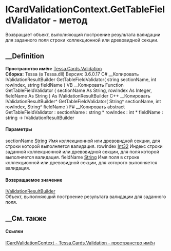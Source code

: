 # ICardValidationContext.GetTableFieldValidator - метод
Возвращает объект, выполняющий построение результата валидации для заданного
поля строки коллекционной или древовидной секции.
## __Definition
 **Пространство имён:** [Tessa.Cards.Validation](N_Tessa_Cards_Validation.htm)  
 **Сборка:** Tessa (в Tessa.dll) Версия: 3.6.0.17
C# __Копировать
     IValidationResultBuilder GetTableFieldValidator(
    	string sectionName,
    	int rowIndex,
    	string fieldName
    )
VB __Копировать
     Function GetTableFieldValidator ( 
    	sectionName As String,
    	rowIndex As Integer,
    	fieldName As String
    ) As IValidationResultBuilder
C++ __Копировать
    IValidationResultBuilder^ GetTableFieldValidator(
    	String^ sectionName, 
    	int rowIndex, 
    	String^ fieldName
    )
F# __Копировать
     abstract GetTableFieldValidator : 
            sectionName : string * 
            rowIndex : int * 
            fieldName : string -> IValidationResultBuilder 
#### Параметры
sectionName [String](https://learn.microsoft.com/dotnet/api/system.string)
    Имя коллекционной или древовидной секции, для строки которой выполняется валидация.
rowIndex [Int32](https://learn.microsoft.com/dotnet/api/system.int32)
    Индекс строки заданной коллекционной или древовидной секции, для поля которой выполняется валидация.
fieldName [String](https://learn.microsoft.com/dotnet/api/system.string)
    Имя поля в строке коллекционной или древовидной секции, для которого выполняется валидация.
#### Возвращаемое значение
[IValidationResultBuilder](T_Tessa_Platform_Validation_IValidationResultBuilder.htm)  
Объект, выполняющий построение результата валидации для заданного поля.
##  __См. также
#### Ссылки
[ICardValidationContext -
](T_Tessa_Cards_Validation_ICardValidationContext.htm)
[Tessa.Cards.Validation - пространство имён](N_Tessa_Cards_Validation.htm)
